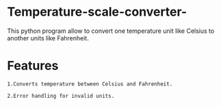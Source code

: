 # Temperature-scale-converter-
This python program allow to convert one temperature unit like Celsius  to another units like Fahrenheit.

# Features

    1.Converts temperature between Celsius and Fahrenheit.

    2.Error handling for invalid units.
